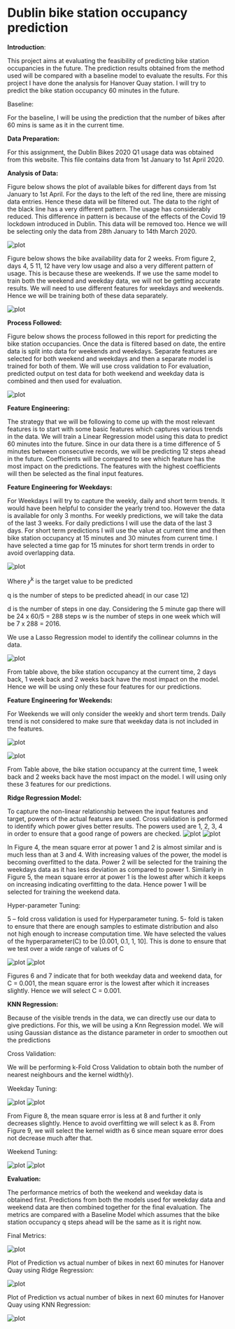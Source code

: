 # Dublin bike station occupancy prediction

**Introduction**:

This project aims at evaluating the feasibility of predicting bike station occupancies in the future. The prediction results obtained from the method used will be compared with a baseline model to evaluate the results. For this project I have done the analysis for Hanover Quay station. I will try to predict the bike station occupancy 60 minutes in the future.

Baseline: 

For the baseline, I will be using the prediction that the number of bikes after 60 mins is same as it in the current time.

**Data Preparation:**

For this assignment, the Dublin Bikes 2020 Q1 usage data was obtained from this website. This file contains data from 1st January to 1st April 2020.

**Analysis of Data:**

Figure below shows the plot of available bikes for different days from 1st January to 1st April. For the days to the left of the red line, there are missing data entries. Hence these data will be filtered out. The data to the right of the black line has a very different pattern. The usage has considerably reduced. This difference in pattern is because of the effects of the Covid 19 lockdown introduced in Dublin. This data will be removed too. Hence we will be selecting only the data from 28th January to 14th March 2020.

![plot](./plots/all_data.png)

Figure below shows the bike availability data for 2 weeks. From figure 2, days 4, 5 11, 12 have very low usage and also a very different pattern of usage. This is because these are weekends. If we use the same model to train both the weekend and weekday data, we will not be getting accurate results. We will need to use different features for weekdays and weekends. Hence we will be training both of these data separately.

![plot](./plots/selected_dates_data.png)


**Process Followed:**

Figure below shows the process followed in this report for predicting the bike station occupancies. Once the data is filtered based on date, the entire data is split into data for weekends and weekdays. Separate features are selected for both weekend and weekdays and then a separate model is trained for both of them. We will use cross validation to For evaluation, predicted output on test data for both weekend and weekday data is combined and then used for evaluation.

![plot](./plots/process_flow_2.png)

**Feature Engineering:**

The strategy that we will be following to come up with the most relevant features is to start with some basic features which captures various trends in the data. We will train a Linear Regression model using this data to predict 60 minutes into the future. Since in our data there is a time difference of 5 minutes between consecutive records, we will be predicting 12 steps ahead in the future. Coefficients will be compared to see which feature has the most impact on the predictions. The features with the highest coefficients will then be selected as the final input features.

**Feature Engineering for Weekdays:**

For Weekdays I will try to capture the weekly, daily and short term trends. It would have been helpful to consider the yearly trend too. However the data is available for only 3 months. For weekly predictions, we will take the data of the last 3 weeks. For daily predictions I will use the data of the last 3 days. For short term predictions I will use the value at current time and then bike station occupancy at 15 minutes and 30 minutes from current time. I have selected a time gap for 15 minutes for short term trends in order to avoid overlapping data.

![plot](./plots/features_table.png)

Where 𝑦<sup>k</sup> is the target value to be predicted

q is the number of steps to be predicted ahead( in our case 12)

d is the number of steps in one day. Considering the 5 minute gap there will be 24 x 60/5 = 288 steps w is the number of steps in one week which will be 7 x 288 = 2016.

We use a Lasso Regression model to identify the collinear columns in the data.

![plot](./plots/Lasso_output.png)

From table above, the bike station occupancy at the current time, 2 days back, 1 week back and 2 weeks back have the most impact on the model. Hence we will be using only these four features for our predictions.

**Feature Engineering for Weekends:**

For Weekends we will only consider the weekly and short term trends. Daily trend is not considered to make sure that weekday data is not included in the features.

![plot](./plots/features_table_2.png)

![plot](./plots/Lasso_output_2.png)

From Table above, the bike station occupancy at the current time, 1 week back and 2 weeks back have the most impact on the model. I will using only these 3 features for our predictions.

**Ridge Regression Model:**

To capture the non-linear relationship between the input features and target, powers of the actual features are used. Cross validation is performed to identify which power gives better results. The powers used are 1, 2, 3, 4 in order to ensure that a good range of powers are checked.
![plot](./plots/weekday_poly.png)
![plot](./plots/weekend_poly.png)

In Figure 4, the mean square error at power 1 and 2 is almost similar and is much less than at 3 and 4. With increasing values of the power, the model is becoming overfitted to the data. Power 2 will be selected for the training the weekdays data as it has less deviation as compared to power 1.
Similarly in Figure 5, the mean square error at power 1 is the lowest after which it keeps on increasing indicating overfitting to the data. Hence power 1 will be selected for training the weekend data.


Hyper-parameter Tuning:

5 – fold cross validation is used for Hyperparameter tuning. 5- fold is taken to ensure that there are enough samples to estimate distribution and also not high enough to increase computation time. We have selected the values of the hyperparameter(C) to be [0.001, 0.1, 1, 10]. This is done to ensure that we test over a wide range of values of C

![plot](./plots/HT_1.png)
![plot](./plots/HT_2.png)

Figures 6 and 7 indicate that for both weekday data and weekend data, for C = 0.001, the mean square error is the lowest after which it increases slightly. Hence we will select C = 0.001.

**KNN Regression:**

Because of the visible trends in the data, we can directly use our data to give predictions. For this, we will be using a Knn Regression model. We will using Gaussian distance as the distance parameter in order to smoothen out the predictions

Cross Validation:

We will be performing k-Fold Cross Validation to obtain both the number of nearest neighbours and the kernel width(𝛾).

Weekday Tuning:

![plot](./plots/k_weekday.png)
![plot](./plots/gamma_weekday.png)


From Figure 8, the mean square error is less at 8 and further it only decreases slightly. Hence to avoid overfitting we will select k as 8. From Figure 9, we will select the kernel width as 6 since mean square error does not decrease much after that.

Weekend Tuning:

![plot](./plots/k_weekend.png)
![plot](./plots/gamma_weekend.png)

**Evaluation:**
 
The performance metrics of both the weekend and weekday data is obtained first. Predictions from both the models used for weekday data and weekend data are then combined together for the final evaluation. The metrics are compared with a Baseline Model which assumes that the bike station occupancy q steps ahead will be the same as it is right now.

Final Metrics:

![plot](./plots/Final_Evaluation_Table.png)

Plot of Prediction vs actual number of bikes in next 60 minutes for Hanover Quay using Ridge Regression:

![plot](./plots/Final_Evaluation_Plots_1.png)

Plot of Prediction vs actual number of bikes in next 60 minutes for Hanover Quay using KNN Regression:

![plot](./plots/Final_Evalutaion_Plots_Knn.png)
